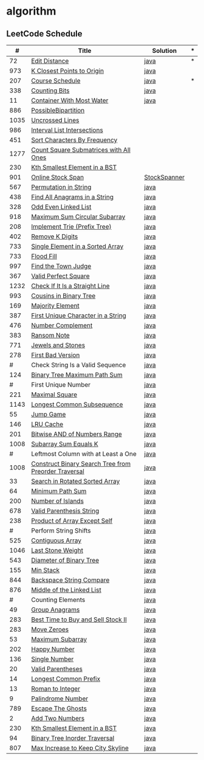 # algorithm
## LeetCode Schedule

 \#   | Title         | Solution   | *          |
------|---------------|------------|------------|
 72   | [Edit Distance](https://leetcode.com/problems/edit-distance/) | [java](src/main/java/leetCode/EditDistance.java) | * |
 973  | [K Closest Points to Origin](https://leetcode.com/problems/k-closest-points-to-origin/) | [java](src/main/java/leetCode/KClosestPointsToOrigin.java) |
 207  | [Course Schedule](https://leetcode.com/problems/course-schedule/) | [java](src/main/java/leetCode/CourseSchedule.java) | * |
 338  | [Counting Bits](https://leetcode.com/problems/counting-bits/) | [java](src/main/java/leetCode/CountingBits.java) |
 11   | [Container With Most Water](https://leetcode.com/problems/container-with-most-water/) | [java](src/main/java/leetCode/ContainerWithMostWater.java) |
 886  | [PossibleBipartition](https://leetcode.com/problems/possible-bipartition/) | [](src/main/java/leetCode/PossibleBipartition.java) |
 1035 | [Uncrossed Lines](https://leetcode.com/problems/uncrossed-lines/) | [](src/main/java/leetCode/UncrossedLines.java) |
 986  | [Interval List Intersections](https://leetcode.com/problems/interval-list-intersections/) | [](src/main/java/leetCode/IntervalListIntersections.java) |
 451  | [Sort Characters By Frequency](https://leetcode.com/problems/sort-characters-by-frequency/) | [](src/main/java/leetCode/SortCharactersByFrequency.java) |
 1277 | [Count Square Submatrices with All Ones](https://leetcode.com/problems/count-square-submatrices-with-all-ones/) | [](src/main/java/leetCode/CountSquareSubmatricesWithAllOnes.java) |
 230  | [Kth Smallest Element in a BST](https://leetcode.com/problems/kth-smallest-element-in-a-bst/) | [](src/main/java/leetCode/KthSmallestElementInABST.java) |
 901  | [Online Stock Span](https://leetcode.com/problems/online-stock-span/) | [StockSpanner](src/main/java/leetCode/StockSpanner.java) |
 567  | [Permutation in String](https://leetcode.com/problems/permutation-in-string/) | [java](src/main/java/leetCode/PermutationInString.java) |
 438  | [Find All Anagrams in a String](https://leetcode.com/problems/find-all-anagrams-in-a-string/) | [java](src/main/java/leetCode/FindAllAnagramsInAString.java) |
 328  | [Odd Even Linked List](https://leetcode.com/problems/odd-even-linked-list/) | [java](src/main/java/leetCode/OddEvenLinkedList.java) |
 918  | [Maximum Sum Circular Subarray](https://leetcode.com/problems/maximum-sum-circular-subarray/) | [java](src/main/java/leetCode/MaximumSumCircularSubarray.java) |
 208  | [Implement Trie (Prefix Tree)](https://leetcode.com/problems/implement-trie-prefix-tree/) | [java](src/main/java/leetCode/Trie.java) |
 402  | [Remove K Digits](https://leetcode.com/problems/remove-k-digits/) | [java](./src/main/java/leetCode/RemoveKDigits.java) |
 733  | [Single Element in a Sorted Array](https://leetcode.com/problems/single-element-in-a-sorted-array/) | [java](./src/main/java/leetCode/SingleElementInASortedArray.java) |
 733  | [Flood Fill](https://leetcode.com/problems/flood-fill/) | [java](./src/main/java/leetCode/FloodFill.java) |
 997  | [Find the Town Judge](https://leetcode.com/problems/find-the-town-judge/) | [java](./src/main/java/leetCode/FindTheTownJudge.java) |
 367  | [Valid Perfect Square](https://leetcode.com/problems/valid-perfect-square/) | [java](./src/main/java/leetCode/ValidPerfectSquare.java) |
 1232 | [Check If It Is a Straight Line](https://leetcode.com/problems/check-if-it-is-a-straight-line/) | [java](./src/main/java/leetCode/CheckIfItIsAStraightLine.java) |
 993  | [Cousins in Binary Tree](https://leetcode.com/problems/cousins-in-binary-tree/) | [java](./src/main/java/leetCode/CousinsInBinaryTree.java) |
 169  | [Majority Element](https://leetcode.com/problems/majority-element/) | [java](./src/main/java/leetCode/MajorityElement.java) |
 387  | [First Unique Character in a String](https://leetcode.com/problems/first-unique-character-in-a-string/) | [java](./src/main/java/leetCode/FirstUniqueCharacterInAString.java) |
 476  | [Number Complement](https://leetcode.com/problems/number-complement/) | [java](./src/main/java/leetCode/NumberComplement.java) |
 383  | [Ransom Note](https://leetcode.com/problems/ransom-note/) | [java](./src/main/java/leetCode/RansomNote.java) |
 771  | [Jewels and Stones](https://leetcode.com/problems/jewels-and-stones/) | [java](./src/main/java/leetCode/JewelsAndStones.java) |
 278  | [First Bad Version](https://leetcode.com/problems/first-bad-version/) | [java](./src/main/java/leetCode/FirstBadVersion.java) |
 \#   | Check String Is a Valid Sequence | [java](./src/main/java/leetCode/CheckStringIsAValidSequence.java) |
 124  | [Binary Tree Maximum Path Sum](https://leetcode.com/problems/binary-tree-maximum-path-sum/) | [java](./src/main/java/leetCode/BinaryTreeMaximumPathSum.java) |
 \#   | First Unique Number | [java](./src/main/java/leetCode/FirstUnique.java) |
 221  | [Maximal Square](https://leetcode.com/problems/maximal-square/) | [java](./src/main/java/leetCode/MaximalSquare.java) |
 1143 | [Longest Common Subsequence](https://leetcode.com/problems/longest-common-subsequence/) | [java](./src/main/java/leetCode/LongestCommonSubsequence.java) |
 55   | [Jump Game](https://leetcode.com/problems/jump-game/) | [java](./src/main/java/leetCode/JumpGame.java) |
 146  | [LRU Cache](https://leetcode.com/problems/lru-cache/) | [java](./src/main/java/leetCode/LRUCache.java) |
 201  | [Bitwise AND of Numbers Range](https://leetcode.com/problems/bitwise-and-of-numbers-range/) | [java](./src/main/java/leetCode/BitwiseANDOfNumbersRange.java) |
 1008 | [Subarray Sum Equals K](https://leetcode.com/problems/subarray-sum-equals-k/) | [java](./src/main/java/leetCode/ConstructBinarySearchTreeFromPreorderTraversal.java) |
 \#   | Leftmost Column with at Least a One | [java](./src/main/java/leetCode/LeftmostColumnWithAtLeastAOne.java) |
 1008 | [Construct Binary Search Tree from Preorder Traversal](https://leetcode.com/problems/construct-binary-search-tree-from-preorder-traversal/) | [java](./src/main/java/leetCode/ConstructBinarySearchTreeFromPreorderTraversal.java) |
 33   | [Search in Rotated Sorted Array](https://leetcode.com/problems/search-in-rotated-sorted-array/) | [java](./src/main/java/leetCode/SearchInRotatedSortedArray.java) |
 64   | [Minimum Path Sum](https://leetcode.com/problems/minimum-path-sum/) | [java](./src/main/java/leetCode/MinimumPathSum.java) |
 200  | [Number of Islands](https://leetcode.com/problems/number-of-islands/) | [java](./src/main/java/leetCode/NumberOfIslands.java) |
 678  | [Valid Parenthesis String](https://leetcode.com/problems/valid-parenthesis-string/) | [java](./src/main/java/leetCode/ValidParenthesisString.java) |
 238  | [Product of Array Except Self](https://leetcode.com/problems/product-of-array-except-self/) | [java](./src/main/java/leetCode/ProductOfArrayExceptSelf.java) |
 \#   | Perform String Shifts | [java](./src/main/java/leetCode/PerformStringShifts.java) |
 525  | [Contiguous Array](https://leetcode.com/problems/contiguous-array/) | [java](./src/main/java/leetCode/ContiguousArray.java) |
 1046 | [Last Stone Weight](https://leetcode.com/problems/last-stone-weight/) | [java](./src/main/java/leetCode/LastStoneWeight.java) |
 543  | [Diameter of Binary Tree](https://leetcode.com/problems/diameter-of-binary-tree/) | [java](./src/main/java/leetCode/DiameterOfBinaryTree.java) |
 155  | [Min Stack](https://leetcode.com/problems/min-stack/) | [java](./src/main/java/leetCode/MinStack.java) |
 844  | [Backspace String Compare](https://leetcode.com/problems/backspace-string-compare/) | [java](./src/main/java/leetCode/BackspaceStringCompare.java) |
 876  | [Middle of the Linked List](https://leetcode.com/problems/middle-of-the-linked-list/) | [java](./src/main/java/leetCode/MiddleOfTheLinkedList.java) |
 \#   | Counting Elements | [java](./src/main/java/leetCode/CountingElements.java) |
 49   | [Group Anagrams](https://leetcode.com/problems/group-anagrams/) | [java](./src/main/java/leetCode/GroupAnagrams.java) |
 283  | [Best Time to Buy and Sell Stock II](https://leetcode.com/problems/best-time-to-buy-and-sell-stock-ii/) | [java](./src/main/java/leetCode/BestTimeToBuyAndSellStockII.java) |
 283  | [Move Zeroes](https://leetcode.com/problems/move-zeroes/) | [java](./src/main/java/leetCode/MoveZeroes.java) |
 53   | [Maximum Subarray](https://leetcode.com/problems/maximum-subarray/) | [java](./src/main/java/leetCode/MaximumSubarray.java) |
 202  | [Happy Number](https://leetcode.com/problems/happy-number/) | [java](./src/main/java/leetCode/HappyNumber.java) |
 136  | [Single Number](https://leetcode.com/problems/single-number/) | [java](./src/main/java/leetCode/SingleNumber.java) |
 20   | [Valid Parentheses](https://leetcode.com/problems/valid-parentheses/) | [java](./src/main/java/leetCode/ValidParentheses.java) |
 14   | [Longest Common Prefix](https://leetcode.com/problems/longest-common-prefix/) | [java](./src/main/java/leetCode/LongestCommonPrefix.java) |
 13   | [Roman to Integer](https://leetcode.com/problems/roman-to-integer/) | [java](./src/main/java/leetCode/RomanToInt.java) |
 9    | [Palindrome Number](https://leetcode.com/problems/palindrome-number/) | [java](./src/main/java/leetCode/PalindromeNumber.java) |
 789  | [Escape The Ghosts](https://leetcode.com/problems/escape-the-ghosts/) | [java](./src/main/java/leetCode/EscapeTheGhosts.java) |
 2    | [Add Two Numbers](https://leetcode.com/problems/add-two-numbers/) | [java](./src/main/java/leetCode/AddTwoNumbers.java) |
 230  | [Kth Smallest Element in a BST](https://leetcode.com/problems/kth-smallest-element-in-a-bst/) | [java](./src/main/java/leetCode/BSTKthSmallestElement.java) |
 94   | [Binary Tree Inorder Traversal](https://leetcode.com/problems/binary-tree-inorder-traversal/) | [java](./src/main/java/leetCode/BinaryTreeInorderTraversal.java) |
 807  | [Max Increase to Keep City Skyline](https://leetcode.com/problems/max-increase-to-keep-city-skyline/) | [java](./src/main/java/leetCode/MaxIncreaseKeepCitySkyline.java) |


